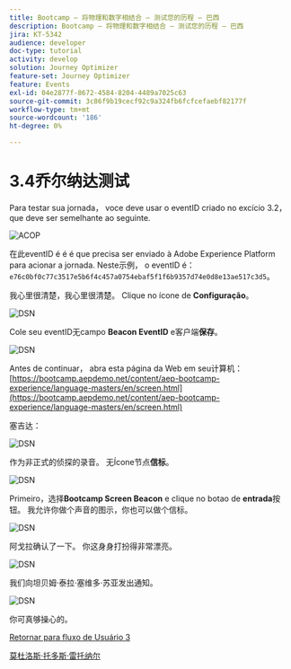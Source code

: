 ```yaml
---
title: Bootcamp — 将物理和数字相结合 — 测试您的历程 — 巴西
description: Bootcamp — 将物理和数字相结合 — 测试您的历程 — 巴西
jira: KT-5342
audience: developer
doc-type: tutorial
activity: develop
solution: Journey Optimizer
feature-set: Journey Optimizer
feature: Events
exl-id: 04e2877f-8672-4584-8204-4489a7025c63
source-git-commit: 3c86f9b19cecf92c9a324fb6fcfcefaebf82177f
workflow-type: tm+mt
source-wordcount: '186'
ht-degree: 0%

---
```


# 3.4乔尔纳达测试

Para testar sua jornada， voce deve usar o eventID criado no excício 3.2， que deve ser semelhante ao seguinte.

![ACOP](./images/payloadeventID.png)

在此eventID é é é que precisa ser enviado à Adobe Experience Platform para acionar a jornada. Neste示例， o eventID é：
`e76c0bf0c77c3517e5b6f4c457a0754ebaf5f1f6b9357d74e0d8e13ae517c3d5`。

我心里很清楚，我心里很清楚。 Clique no ícone de **Configuração**。

![DSN](./images/appsett.png)

Cole seu eventID无campo **Beacon EventID** e客户端&#x200B;**保存**。

![DSN](./images/beacon1.png)

Antes de continuar， abra esta página da Web em seu计算机： [https://bootcamp.aepdemo.net/content/aep-bootcamp-experience/language-masters/en/screen.html](https://bootcamp.aepdemo.net/content/aep-bootcamp-experience/language-masters/en/screen.html)

塞吉达：

![DSN](./images/screen1.png)

作为非正式的侦探的录音。 无Ícone节点&#x200B;**信标**。

![DSN](./images/app23.png)

Primeiro，选择&#x200B;**Bootcamp Screen Beacon** e clique no botao de **entrada**&#x200B;按钮。 我允许你做个声音的图示，你也可以做个信标。

![DSN](./images/app21.png)

阿戈拉确认了一下。 你这身身打扮得非常漂亮。

![DSN](./images/beacon3.png)

我们向坦贝姆·泰拉·塞维多·苏亚发出通知。

![DSN](./images/beacon2.png)

你可真够操心的。

[Retornar para fluxo de Usuário 3](./uc3.md)

[莫杜洛斯·托多斯·雷托纳尔](../../overview.md)
